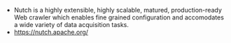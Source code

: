 - Nutch is a highly extensible, highly scalable, matured, production-ready Web crawler which enables fine grained configuration and accomodates a wide variety of data acquisition tasks.
- https://nutch.apache.org/